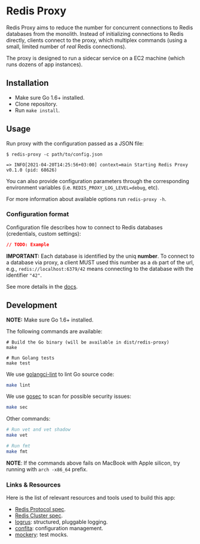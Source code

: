 # Redis Proxy

Redis Proxy aims to reduce the number for concurrent connections to Redis databases from the monolith. Instead of initializing connections to Redis directly, clients connect to the proxy, which multiplex commands (using a small, limited number of _real_ Redis connections).

The proxy is designed to run a sidecar service on a EC2 machine (which runs dozens of app instances).

## Installation

- Make sure Go 1.6+ installed.
- Clone repository.
- Run `make install`.

## Usage

Run proxy with the configuration passed as a JSON file:

```shell
$ redis-proxy -c path/to/config.json

=> INFO[2021-04-20T14:25:56+03:00] context=main Starting Redis Proxy v0.1.0 (pid: 68626)
```

You can also provide configuration parameters through the corresponding environment variables (i.e. `REDIS_PROXY_LOG_LEVEL=debug`, etc).

For more information about available options run `redis-proxy -h`.

### Configuration format

Configuration file describes how to connect to Redis databases (credentials, custom settings):

```json
// TODO: Example
```

**IMPORTANT:** Each database is identified by the uniq **number**. To connect to a database via proxy, a client MUST used this number as a `db` part of the url, e.g., `redis://localhost:6379/42` means connecting to the database with the identifier `"42"`.

See more details in the [docs](docs/architecture.md).

## Development

**NOTE:** Make sure Go 1.6+ installed.

The following commands are available:

```shell
# Build the Go binary (will be available in dist/redis-proxy)
make

# Run Golang tests
make test
```

We use [golangci-lint](https://golangci-lint.run) to lint Go source code:

```sh
make lint
```

We use [gosec](https://github.com/securego/gosec) to scan for possible security issues:

```sh
make sec
```

Other commands:

```sh
# Run vet and vet shadow
make vet

# Run fmt
make fmt
```

**NOTE**: If the commands above fails on MacBook with Apple silicon, try running with `arch -x86_64` prefix.

### Links & Resources

Here is the list of relevant resources and tools used to build this app:

- [Redis Protocol spec](https://redis.io/topics/protocol).
- [Redis Cluster spec](https://redis.io/topics/cluster-spec).
- [logrus](https://github.com/sirupsen/logrus): structured, pluggable logging.
- [confita](https://github.com/heetch/confita): configuration management.
- [mockery](https://github.com/vektra/mockery): test mocks.
